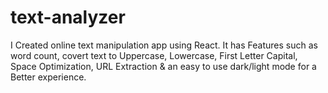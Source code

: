 # text-analyzer
I Created online text manipulation app using React. It has Features such as word count, covert text to Uppercase, Lowercase, First Letter Capital, Space Optimization, URL Extraction &amp; an easy to use dark/light mode for a Better experience.
